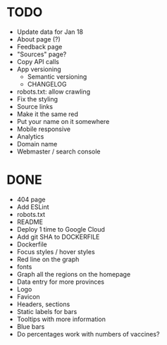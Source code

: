 # TODO

- Update data for Jan 18
- About page (?)
- Feedback page
- "Sources" page?
- Copy API calls
- App versioning
  - Semantic versioning
  - CHANGELOG
- robots.txt: allow crawling
- Fix the styling
- Source links
- Make it the same red
- Put your name on it somewhere
- Mobile responsive
- Analytics
- Domain name
- Webmaster / search console

# DONE

- 404 page
- Add ESLint
- robots.txt
- README
- Deploy 1 time to Google Cloud
- Add git SHA to DOCKERFILE
- Dockerfile
- Focus styles / hover styles
- Red line on the graph
- fonts
- Graph all the regions on the homepage
- Data entry for more provinces
- Logo
- Favicon
- Headers, sections
- Static labels for bars
- Tooltips with more information
- Blue bars
- Do percentages work with numbers of vaccines?
